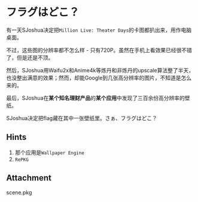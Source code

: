 # フラグはどこ？
有一天SJoshua决定把`Million Live: Theater Days`的卡图都扒出来，用作电脑桌面。

不过，这些图的分辨率都不怎么样 - 只有720P。虽然在手机上看效果已经很不错了，但是还是不顶。

然后，SJoshua用Waifu2x和Anime4k等炼丹和非炼丹的upscale算法整了半天，也没整出满意的效果；然而，却能Google到几张高分辨率的图片，不知道是怎么来的。

最后，SJoshua在**某个知名理财产品**的**某个应用**中发现了三百余份高分辨率的壁纸。

SJoshua决定把flag藏在其中一张壁纸里。さぁ、フラグはどこ？

## Hints
1. 那个应用是`Wallpaper Engine`
2. `RePKG`

## Attachment
scene.pkg
